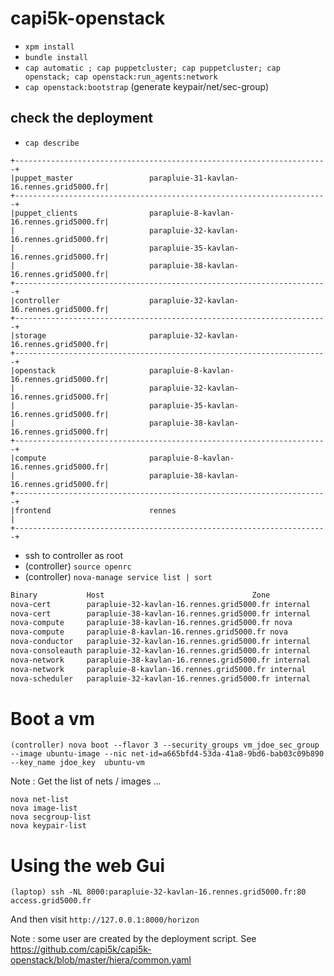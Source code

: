 capi5k-openstack
=================

* ``` xpm install ```
* ``` bundle install ```
* ```cap automatic ; cap puppetcluster; cap puppetcluster; cap openstack; cap openstack:run_agents:network```
* ```cap openstack:bootstrap``` (generate keypair/net/sec-group)


## check the deployment

* ```cap describe```

```
+----------------------------------------------------------------------+
|puppet_master                 parapluie-31-kavlan-16.rennes.grid5000.fr|
+----------------------------------------------------------------------+
|puppet_clients                parapluie-8-kavlan-16.rennes.grid5000.fr|
|                              parapluie-32-kavlan-16.rennes.grid5000.fr|
|                              parapluie-35-kavlan-16.rennes.grid5000.fr|
|                              parapluie-38-kavlan-16.rennes.grid5000.fr|
+----------------------------------------------------------------------+
|controller                    parapluie-32-kavlan-16.rennes.grid5000.fr|
+----------------------------------------------------------------------+
|storage                       parapluie-32-kavlan-16.rennes.grid5000.fr|
+----------------------------------------------------------------------+
|openstack                     parapluie-8-kavlan-16.rennes.grid5000.fr|
|                              parapluie-32-kavlan-16.rennes.grid5000.fr|
|                              parapluie-35-kavlan-16.rennes.grid5000.fr|
|                              parapluie-38-kavlan-16.rennes.grid5000.fr|
+----------------------------------------------------------------------+
|compute                       parapluie-8-kavlan-16.rennes.grid5000.fr|
|                              parapluie-38-kavlan-16.rennes.grid5000.fr|
+----------------------------------------------------------------------+
|frontend                      rennes                                  |
+----------------------------------------------------------------------+
```
* ssh to controller as root
* (controller) ```source openrc```
* (controller) ```nova-manage service list | sort```

```bash
Binary           Host                                 Zone             Status     State Updated_At
nova-cert        parapluie-32-kavlan-16.rennes.grid5000.fr internal         enabled    :-)   2014-10-07 14:49:18
nova-cert        parapluie-38-kavlan-16.rennes.grid5000.fr internal         enabled    XXX   None
nova-compute     parapluie-38-kavlan-16.rennes.grid5000.fr nova             enabled    :-)   2014-10-07 14:49:17
nova-compute     parapluie-8-kavlan-16.rennes.grid5000.fr nova             enabled    :-)   2014-10-07 14:49:24
nova-conductor   parapluie-32-kavlan-16.rennes.grid5000.fr internal         enabled    :-)   2014-10-07 14:49:24
nova-consoleauth parapluie-32-kavlan-16.rennes.grid5000.fr internal         enabled    :-)   2014-10-07 14:49:19
nova-network     parapluie-38-kavlan-16.rennes.grid5000.fr internal         enabled    :-)   2014-10-07 14:49:25
nova-network     parapluie-8-kavlan-16.rennes.grid5000.fr internal         enabled    :-)   2014-10-07 14:49:23
nova-scheduler   parapluie-32-kavlan-16.rennes.grid5000.fr internal         enabled    :-)   2014-10-07 14:49:24
```

# Boot a vm

```
(controller) nova boot --flavor 3 --security_groups vm_jdoe_sec_group --image ubuntu-image --nic net-id=a665bfd4-53da-41a8-9bd6-bab03c09b890 --key_name jdoe_key  ubuntu-vm
```

Note : Get the list of nets / images  ...
```
nova net-list 
nova image-list
nova secgroup-list
nova keypair-list
````

# Using the web Gui

```
(laptop) ssh -NL 8000:parapluie-32-kavlan-16.rennes.grid5000.fr:80 access.grid5000.fr
```
And then visit ```http://127.0.0.1:8000/horizon```

Note : some user are created by the deployment script. See https://github.com/capi5k/capi5k-openstack/blob/master/hiera/common.yaml 


